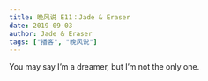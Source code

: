 ```yaml
---
title: 晚风说 E11：Jade & Eraser
date: 2019-09-03
author: Jade & Eraser
tags: ["播客", "晚风说"]
---
```


You may say I’m a dreamer, but I’m not the only one.

<!--more-->
